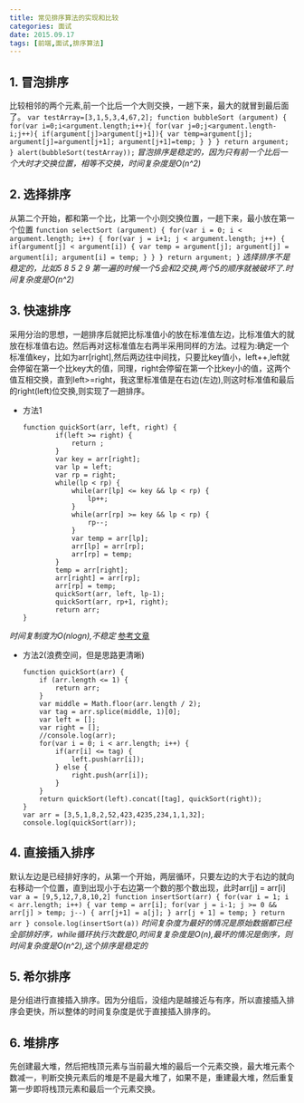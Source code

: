 ```yaml
---
title: 常见排序算法的实现和比较
categories: 面试
date: 2015.09.17
tags: [前端,面试,排序算法]
---
```

## 1. 冒泡排序
比较相邻的两个元素,前一个比后一个大则交换，一趟下来，最大的就冒到最后面了。
    ```
    var testArray=[3,1,5,3,4,67,2];
    function bubbleSort (argument) {
        for(var i=0;i<argument.length;i++){
            for(var j=0;j<argument.length-i;j++){
                if(argument[j]>argument[j+1]){
                    var temp=argument[j];
                    argument[j]=argument[j+1];
                    argument[j+1]=temp;
                }
            }
        }
        return argument;
    }
    alert(bubbleSort(testArray));
    ```
    *冒泡排序是稳定的，因为只有前一个比后一个大时才交换位置，相等不交换，时间复杂度是O(n^2)*
<!--more-->

## 2. 选择排序
从第二个开始，都和第一个比，比第一个小则交换位置，一趟下来，最小放在第一个位置
    ```
    function selectSort (argument) {
        for(var i = 0; i < argument.length; i++) {
            for(var j = i+1; j < argument.length; j++) {
                if(argument[j] < argument[i]) {
                    var temp = argument[j];
                    argument[j] = argument[i];
                    argument[i] = temp;
                }
            }
        }
        return argument;
    }
    ```
*选择排序不是稳定的，比如5 8 5 2 9 第一遍的时候一个5会和2交换,两个5的顺序就被破坏了.时间复杂度是O(n^2)*

## 3. 快速排序
采用分治的思想，一趟排序后就把比标准值小的放在标准值左边，比标准值大的就放在标准值右边。然后再对这标准值左右两半采用同样的方法。过程为:确定一个标准值key，比如为arr[right],然后两边往中间找，只要比key值小，left++,left就会停留在第一个比key大的值，同理，right会停留在第一个比key小的值，这两个值互相交换，直到left>=right，我这里标准值是在右边(左边),则这时标准值和最后的right(left)位交换,则实现了一趟排序。
* 方法1
    ```
    function quickSort(arr, left, right) {
            if(left >= right) {
                return ;
            }
            var key = arr[right];
            var lp = left;
            var rp = right;
            while(lp < rp) {
                while(arr[lp] <= key && lp < rp) {
                    lp++;
                }
                while(arr[rp] >= key && lp < rp) {
                    rp--;
                }
                var temp = arr[lp];
                arr[lp] = arr[rp];
                arr[rp] = temp;
            }
            temp = arr[right];
            arr[right] = arr[rp];
            arr[rp] = temp;
            quickSort(arr, left, lp-1);
            quickSort(arr, rp+1, right);
            return arr;
    }
    ```
*时间复制度为O(nlogn),不稳定*
[参考文章](http://wuchong.me/blog/2014/02/09/algorithm-sort-summary/)
* 方法2(浪费空间，但是思路更清晰)
  ```
  function quickSort(arr) {
      if (arr.length <= 1) {
          return arr;
      }
      var middle = Math.floor(arr.length / 2);
      var tag = arr.splice(middle, 1)[0];
      var left = [];
      var right = [];
      //console.log(arr);
      for(var i = 0; i < arr.length; i++) {
          if(arr[i] <= tag) {
              left.push(arr[i]);
          } else {
              right.push(arr[i]);
          }
      }
      return quickSort(left).concat([tag], quickSort(right));
  }
  var arr = [3,5,1,8,2,52,423,4235,234,1,1,32];
  console.log(quickSort(arr));
  ```
## 4. 直接插入排序
默认左边是已经排好序的，从第一个开始，两层循环，只要左边的大于右边的就向右移动一个位置，直到出现小于右边第一个数的那个数出现，此时arr[j] = arr[i]
    ```
    var a = [9,5,12,7,8,10,2]
    function insertSort(arr) {
        for(var i = 1; i < arr.length; i++) {
            var temp = arr[i];
            for(var j = i-1; j >= 0 && arr[j] > temp; j--) {
                arr[j+1] = a[j];
            }
            arr[j + 1] = temp;
        }
        return arr
    }
    console.log(insertSort(a))
    ```
*时间复杂度为最好的情况是原始数据都已经全部排好序，while循环执行次数是0,时间复复杂度是O(n),最坏的情况是倒序，则时间复杂度是O(n^2),这个排序是稳定的*

## 5. 希尔排序
是分组进行直接插入排序。因为分组后，没组内是越接近与有序，所以直接插入排序会更快，所以整体的时间复杂度是优于直接插入排序的。

## 6. 堆排序
先创建最大堆，然后把栈顶元素与当前最大堆的最后一个元素交换，最大堆元素个数减一，判断交换元素后的堆是不是最大堆了，如果不是，重建最大堆，然后重复第一步即将栈顶元素和最后一个元素交换。